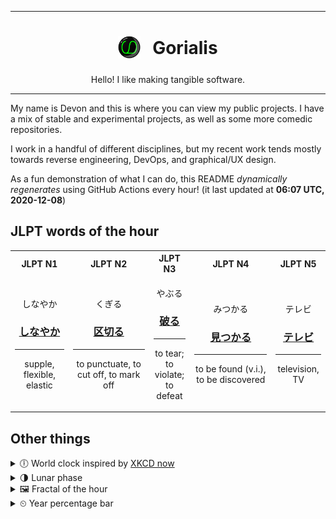 ***

<h1 align="center">
<sub>
    <img src="readme/resources/avatar.png" height="36">
</sub>
&nbsp;
Gorialis
</h1>
<p align="center">
Hello! I like making tangible software.
</p>

***

My name is Devon and this is where you can view my public projects. I have a mix of stable and experimental projects, as well as some more comedic repositories.

I work in a handful of different disciplines, but my recent work tends mostly towards reverse engineering, DevOps, and graphical/UX design.

As a fun demonstration of what I can do, this README *dynamically regenerates* using GitHub Actions every hour! (it last updated at **06:07 UTC, 2020-12-08**)

<h2>JLPT words of the hour</h2>
<table>
    <tr>
        <th>JLPT N1</th>
        <th>JLPT N2</th>
        <th>JLPT N3</th>
        <th>JLPT N4</th>
        <th>JLPT N5</th>
    </tr>
    <tr>
        <td>
            <p align="center">しなやか</p>
            <h3 align="center"><b><a href="https://jisho.org/search/%E3%81%97%E3%81%AA%E3%82%84%E3%81%8B">しなやか</a></b></h3>
            <hr>
            <p align="center">supple,<wbr> flexible,<wbr> elastic</p>
        </td>
        <td>
            <p align="center">くぎる</p>
            <h3 align="center"><b><a href="https://jisho.org/search/%E5%8C%BA%E5%88%87%E3%82%8B">区切る</a></b></h3>
            <hr>
            <p align="center">to punctuate,<wbr> to cut off,<wbr> to mark off</p>
        </td>
        <td>
            <p align="center">やぶる</p>
            <h3 align="center"><b><a href="https://jisho.org/search/%E7%A0%B4%E3%82%8B">破る</a></b></h3>
            <hr>
            <p align="center">to tear;<br> to violate;<br> to defeat</p>
        </td>
        <td>
            <p align="center">みつかる</p>
            <h3 align="center"><b><a href="https://jisho.org/search/%E8%A6%8B%E3%81%A4%E3%81%8B%E3%82%8B">見つかる</a></b></h3>
            <hr>
            <p align="center">to be found (v.i.),<wbr> to be discovered</p>
        </td>
        <td>
            <p align="center">テレビ</p>
            <h3 align="center"><b><a href="https://jisho.org/search/%E3%83%86%E3%83%AC%E3%83%93">テレビ</a></b></h3>
            <hr>
            <p align="center">television,<wbr> TV</p>
        </td>
    </tr>
</table>

<h2>Other things</h2>
<details>
<summary>🕕  World clock inspired by <a href="https://xkcd.com/now">XKCD now</a></summary>

> <img src="generated/now.png" width="512">

</details>
<details>
<summary>🌗 Lunar phase</summary>

The moon is approximately 80.29% through its phase (Last Quarter).

</details>
<details>
<summary>&#x1f5bc; Fractal of the hour</summary>

> <img src="generated/fractal.png" width="512">

</details>
<details>
<summary>&#x23f2; Year percentage bar</summary>
<pre><code>2020 [██████████████████▁▁] 93.51%</code></pre>
</details>

